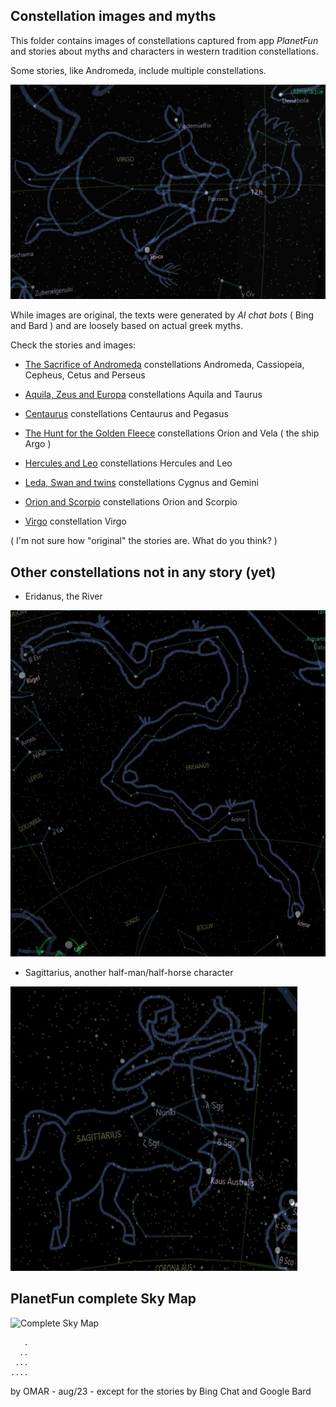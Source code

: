 ## Constellation images and myths 

This folder contains images of constellations captured from app *PlanetFun*
and stories about myths and characters in western tradition constellations.

Some stories, like Andromeda, include multiple constellations.

![Virgo](Virgo.png)

While images are original, the texts were generated by *AI chat bots* ( Bing and Bard )
and are loosely based on actual greek myths.

Check the stories and images:

* [The Sacrifice of Andromeda](Andromeda.md) constellations Andromeda, Cassiopeia, Cepheus, Cetus and Perseus

* [Aquila, Zeus and Europa](Aquila.md) constellations Aquila and Taurus

* [Centaurus](Centaurus.md) constellations Centaurus and Pegasus

* [The Hunt for the Golden Fleece](GoldenFleece.md) constellations Orion and Vela ( the ship Argo )

* [Hercules and Leo](HerculesLeo.md) constellations Hercules and Leo

* [Leda, Swan and twins](LedaSwanGemini.md) constellations Cygnus and Gemini

* [Orion and Scorpio](OrionAndScorpio.md) constellations Orion and Scorpio

* [Virgo](Virgo.md) constellation Virgo


( I'm not sure how "original" the stories are. What do you think? )  


## Other constellations not in any story (yet)

* Eridanus, the River

![Eridanus](Eridanus.png) 

* Sagittarius, another half-man/half-horse character

![Sagittarius](Sagittarius.png)

## PlanetFun complete Sky Map

![Complete Sky Map](/master/Documents/SkyMapLinesNamesDrawings.png)


       .
      ..
     ...
    ....

by OMAR - aug/23 - except for the stories by Bing Chat and Google Bard




